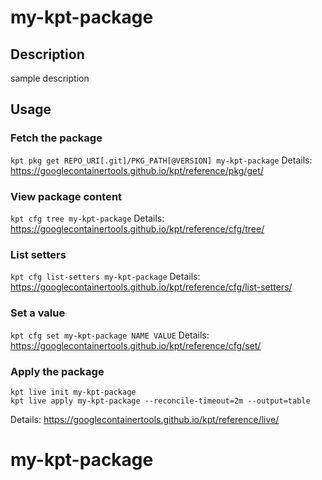 # my-kpt-package

## Description
sample description

## Usage

### Fetch the package
`kpt pkg get REPO_URI[.git]/PKG_PATH[@VERSION] my-kpt-package`
Details: https://googlecontainertools.github.io/kpt/reference/pkg/get/

### View package content
`kpt cfg tree my-kpt-package`
Details: https://googlecontainertools.github.io/kpt/reference/cfg/tree/

### List setters
`kpt cfg list-setters my-kpt-package`
Details: https://googlecontainertools.github.io/kpt/reference/cfg/list-setters/

### Set a value
`kpt cfg set my-kpt-package NAME VALUE`
Details: https://googlecontainertools.github.io/kpt/reference/cfg/set/

### Apply the package
```
kpt live init my-kpt-package
kpt live apply my-kpt-package --reconcile-timeout=2m --output=table
```
Details: https://googlecontainertools.github.io/kpt/reference/live/
# my-kpt-package

